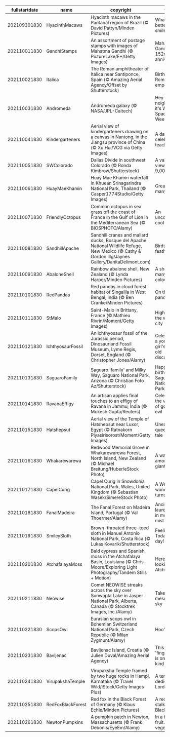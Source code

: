 |fullstartdate|name|copyright|title|image|
|--|--|--|--|--|
202109301830|HyacinthMacaws|Hyacinth macaws in the Pantanal region of Brazil (© David Pattyn/Minden Pictures)|What's better than a smile?|![](/en-IN/2021/10/202109301830HyacinthMacaws.jpg)|
202110011830|GandhiStamps|An assortment of postage stamps with images of Mahatma Gandhi (© PictureLake/E+/Getty Images)|Mahatma Gandhi’s 152nd birth anniversary|![](/en-IN/2021/10/202110011830GandhiStamps.jpg)|
202110021830|Italica|The Roman amphitheater of Itálica near Santiponce, Spain (© Amazing Aerial Agency/Offset by Shutterstock)|Birthplace of Roman emperors|![](/en-IN/2021/10/202110021830Italica.jpg)|
202110031830|Andromeda|Andromeda galaxy (© NASA/JPL-Caltech)|Hey neighbour, it's World Space Week!|![](/en-IN/2021/10/202110031830Andromeda.jpg)|
202110041830|Kindergarteners|Aerial view of kindergarteners drawing on a canvas in Nantong, in the Jiangsu province of China (© Xu Hui/VCG via Getty Images)|A day to celebrate teachers|![](/en-IN/2021/10/202110041830Kindergarteners.jpg)|
202110051830|SWColorado|Dallas Divide in southwest Colorado (© Ronda Kimbrow/Shutterstock)|A valley view at 9,000 feet|![](/en-IN/2021/10/202110051830SWColorado.jpg)|
202110061830|HuayMaeKhamin|Huay Mae Khamin waterfall in Khuean Srinagarindra National Park, Thailand (© Casper1774Studio/Getty Images)|Great on so many levels|![](/en-IN/2021/10/202110061830HuayMaeKhamin.jpg)|
202110071830|FriendlyOctopus|Common octopus in sea grass off the coast of France in the Gulf of Lion in the Mediterranean Sea (© BIOSPHOTO/Alamy)|An uncommonly cool critter|![](/en-IN/2021/10/202110071830FriendlyOctopus.jpg)|
202110081830|SandhillApache|Sandhill cranes and mallard ducks, Bosque del Apache National Wildlife Refuge, New Mexico (© Cathy & Gordon Illg/Jaynes Gallery/DanitaDelimont.com)|Birds of a feather|![](/en-IN/2021/10/202110081830SandhillApache.jpg)|
202110091830|AbaloneShell|Rainbow abalone shell, New Zealand (© Lynda Harper/Minden Pictures)|A shell of many colours|![](/en-IN/2021/10/202110091830AbaloneShell.jpg)|
202110101830|RedPandas|Red pandas in cloud forest habitat of Singalila in West Bengal, India (© Ben Cranke/Minden Pictures)|On the red panda trail|![](/en-IN/2021/10/202110101830RedPandas.jpg)|
202110111830|StMalo|Saint-Malo in Brittany, France (© Mathieu Rivrin/Moment/Getty Images)|High tide at the walled city|![](/en-IN/2021/10/202110111830StMalo.jpg)|
202110121830|IchthyosaurFossil|An ichthyosaur fossil of the Jurassic period, Dinosaurland Fossil Museum, Lyme Regis, Dorset, England (© Christopher Jones/Alamy)|Celebrating a young girl's age-old discovery|![](/en-IN/2021/10/202110121830IchthyosaurFossil.jpg)|
202110131830|SaguaroFamily|Saguaro 'family' and Milky Way, Saguaro National Park, Arizona (© Christian Foto Az/Shutterstock)|Happy birthday, Saguaro National Park|![](/en-IN/2021/10/202110131830SaguaroFamily.jpg)|
202110141830|RavanaEffigy|An artisan applies final touches to an effigy of Ravana in Jammu, India (© Mukesh Gupta/Reuters)|Celebrating the victory of good over evil|![](/en-IN/2021/10/202110141830RavanaEffigy.jpg)|
202110151830|Hatshepsut|Aerial view of the Temple of Hatshepsut near Luxor, Egypt (© Ratnakorn Piyasirisorost/Moment/Getty Images)|Unearthing a queen's lost tale|![](/en-IN/2021/10/202110151830Hatshepsut.jpg)|
202110161830|Whakarewarewa|Redwood Memorial Grove in Whakarewarewa Forest, North Island, New Zealand (© Michael Breitung/Huber/eStock Photo)|A walk among the giants|![](/en-IN/2021/10/202110161830Whakarewarewa.jpg)|
202110171830|CapelCurig|Capel Curig in Snowdonia National Park, Wales, United Kingdom (© Sebastian Wasek/Sime/eStock Photo)|A Welsh wonder turns 70|![](/en-IN/2021/10/202110171830CapelCurig.jpg)|
202110181830|FanalMadeira|The Fanal Forest on Madeira Island, Portugal (© Val Thoermer/Alamy)|Ancient laurel forest in mountain mist|![](/en-IN/2021/10/202110181830FanalMadeira.jpg)|
202110191830|SmileySloth|Brown-throated three-toed sloth in Manuel Antonio National Park, Costa Rica (© Lukas Kovarik/Shutterstock)|Feeling lazy? Today's your day!|![](/en-IN/2021/10/202110191830SmileySloth.jpg)|
202110201830|AtchafalayaMoss|Bald cypress and Spanish moss in the Atchafalaya Basin, Louisiana (© Chris Moore/Exploring Light Photography/Tandem Stills + Motion)|Here’s looking Atchafalaya|![](/en-IN/2021/10/202110201830AtchafalayaMoss.jpg)|
202110211830|Neowise|Comet NEOWISE streaks across the sky over Sunwapta Lake in Jasper National Park, Alberta, Canada (© Stocktrek Images, Inc./Alamy)|Take in the mesmerising sky|![](/en-IN/2021/10/202110211830Neowise.jpg)|
202110221830|ScopsOwl|Eurasian scops owl in Bohemian Switzerland National Park, Czech Republic (© Milan Zygmunt/Alamy)|Hoo's there?|![](/en-IN/2021/10/202110221830ScopsOwl.jpg)|
202110231830|Bavljenac|Bavljenac Island, Croatia (© Julien Duval/Amazing Aerial Agency)|This 'fingerprint' is one of a kind|![](/en-IN/2021/10/202110231830Bavljenac.jpg)|
202110241830|VirupakshaTemple|Virupaksha Temple framed by two huge rocks in Hampi, Karnataka (© Travel Wild/iStock/Getty Images Plus)|A temple dedicated to Lord Shiva|![](/en-IN/2021/10/202110241830VirupakshaTemple.jpg)|
202110251830|RedFoxBlackForest|Red fox in the Black Forest of Germany (© Klaus Echle/Minden Pictures)|A red fox stalks the Black Forest|![](/en-IN/2021/10/202110251830RedFoxBlackForest.jpg)|
202110261830|NewtonPumpkins|A pumpkin patch in Newton, Massachusetts (© Frank Debonis/EyeEm/Alamy)|In a field of fruit…or vegetable?|![](/en-IN/2021/10/202110261830NewtonPumpkins.jpg)|
